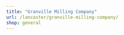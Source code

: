 ```yaml
---
title: "Granville Milling Company"
url: /lancaster/granville-milling-company/
shop: general
---
```

